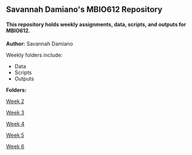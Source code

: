 ## Savannah Damiano's MBIO612 Repository

#### This repository holds weekly assignments, data, scripts, and outputs for MBIO612.

**Author:** Savannah Damiano

Weekly folders include:

* Data
* Scripts
* Outputs

**Folders:**

[Week 2](https://github.com/OCN-682-UH/Damiano/tree/main/Week_02)

[Week 3](https://github.com/OCN-682-UH/Damiano/tree/main/Week_03)

[Week 4](https://github.com/OCN-682-UH/Damiano/tree/main/Week_04)

[Week 5](https://github.com/OCN-682-UH/Damiano/tree/main/Week_05)

[Week 6](https://github.com/OCN-682-UH/Damiano/tree/main/Week_06)
